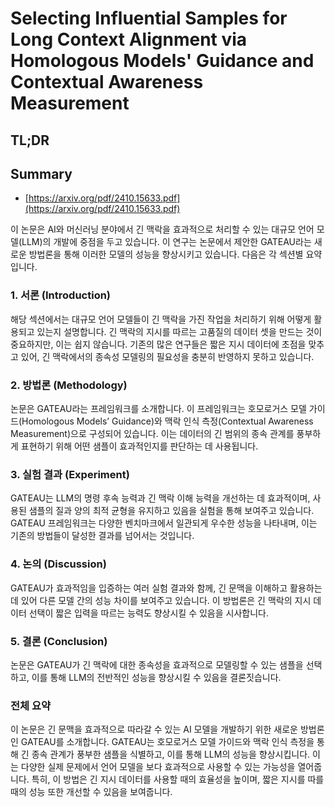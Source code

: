# Selecting Influential Samples for Long Context Alignment via Homologous Models' Guidance and Contextual Awareness Measurement
## TL;DR
## Summary
- [https://arxiv.org/pdf/2410.15633.pdf](https://arxiv.org/pdf/2410.15633.pdf)

이 논문은 AI와 머신러닝 분야에서 긴 맥락을 효과적으로 처리할 수 있는 대규모 언어 모델(LLM)의 개발에 중점을 두고 있습니다. 이 연구는 논문에서 제안한 GATEAU라는 새로운 방법론을 통해 이러한 모델의 성능을 향상시키고 있습니다. 다음은 각 섹션별 요약입니다.

### 1. 서론 (Introduction)
해당 섹션에서는 대규모 언어 모델들이 긴 맥락을 가진 작업을 처리하기 위해 어떻게 활용되고 있는지 설명합니다. 긴 맥락의 지시를 따르는 고품질의 데이터 셋을 만드는 것이 중요하지만, 이는 쉽지 않습니다. 기존의 많은 연구들은 짧은 지시 데이터에 초점을 맞추고 있어, 긴 맥락에서의 종속성 모델링의 필요성을 충분히 반영하지 못하고 있습니다.

### 2. 방법론 (Methodology)
논문은 GATEAU라는 프레임워크를 소개합니다. 이 프레임워크는 호모로거스 모델 가이드(Homologous Models’ Guidance)와 맥락 인식 측정(Contextual Awareness Measurement)으로 구성되어 있습니다. 이는 데이터의 긴 범위의 종속 관계를 풍부하게 표현하기 위해 어떤 샘플이 효과적인지를 판단하는 데 사용됩니다.

### 3. 실험 결과 (Experiment)
GATEAU는 LLM의 명령 후속 능력과 긴 맥락 이해 능력을 개선하는 데 효과적이며, 사용된 샘플의 질과 양의 최적 균형을 유지하고 있음을 실험을 통해 보여주고 있습니다. GATEAU 프레임워크는 다양한 벤치마크에서 일관되게 우수한 성능을 나타내며, 이는 기존의 방법들이 달성한 결과를 넘어서는 것입니다.

### 4. 논의 (Discussion)
GATEAU가 효과적임을 입증하는 여러 실험 결과와 함께, 긴 문맥을 이해하고 활용하는 데 있어 다른 모델 간의 성능 차이를 보여주고 있습니다. 이 방법론은 긴 맥락의 지시 데이터 선택이 짧은 입력을 따르는 능력도 향상시킬 수 있음을 시사합니다.

### 5. 결론 (Conclusion)
논문은 GATEAU가 긴 맥락에 대한 종속성을 효과적으로 모델링할 수 있는 샘플을 선택하고, 이를 통해 LLM의 전반적인 성능을 향상시킬 수 있음을 결론짓습니다.

### 전체 요약
이 논문은 긴 문맥을 효과적으로 따라갈 수 있는 AI 모델을 개발하기 위한 새로운 방법론인 GATEAU를 소개합니다. GATEAU는 호모로거스 모델 가이드와 맥락 인식 측정을 통해 긴 종속 관계가 풍부한 샘플을 식별하고, 이를 통해 LLM의 성능을 향상시킵니다. 이는 다양한 실제 문제에서 언어 모델을 보다 효과적으로 사용할 수 있는 가능성을 열어줍니다. 특히, 이 방법은 긴 지시 데이터를 사용할 때의 효율성을 높이며, 짧은 지시를 따를 때의 성능 또한 개선할 수 있음을 보여줍니다.